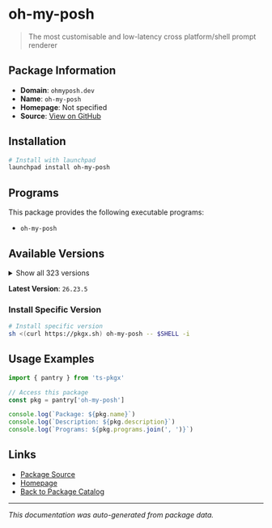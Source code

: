 # oh-my-posh

> The most customisable and low-latency cross platform/shell prompt renderer

## Package Information

- **Domain**: `ohmyposh.dev`
- **Name**: `oh-my-posh`
- **Homepage**: Not specified
- **Source**: [View on GitHub](https://github.com/pkgxdev/pantry/tree/main/projects/ohmyposh.dev/package.yml)

## Installation

```bash
# Install with launchpad
launchpad install oh-my-posh
```

## Programs

This package provides the following executable programs:

- `oh-my-posh`

## Available Versions

<details>
<summary>Show all 323 versions</summary>

- `26.23.5`, `26.23.4`, `26.23.3`, `26.23.2`, `26.23.1`
- `26.23.0`, `26.22.3`, `26.22.2`, `26.22.1`, `26.22.0`
- `26.21.0`, `26.20.1`, `26.20.0`, `26.19.2`, `26.19.1`
- `26.19.0`, `26.18.0`, `26.17.3`, `26.17.2`, `26.17.1`
- `26.17.0`, `26.16.1`, `26.16.0`, `26.15.0`, `26.14.3`
- `26.14.2`, `26.14.1`, `26.13.0`, `26.12.0`, `26.11.0`
- `26.10.1`, `26.10.0`, `26.9.0`, `26.8.0`, `26.7.0`
- `26.6.1`, `26.6.0`, `26.5.0`, `26.4.2`, `26.4.1`
- `26.4.0`, `26.3.0`, `26.2.2`, `26.2.1`, `26.2.0`
- `26.1.0`, `26.0.5`, `26.0.4`, `26.0.3`, `26.0.2`
- `26.0.1`, `26.0.0`, `25.23.3`, `25.23.2`, `25.23.1`
- `25.23.0`, `25.22.0`, `25.21.1`, `25.21.0`, `25.20.1`
- `25.20.0`, `25.19.0`, `25.18.0`, `25.17.0`, `25.16.1`
- `25.16.0`, `25.15.0`, `25.14.0`, `25.13.0`, `25.12.0`
- `25.11.2`, `25.11.1`, `25.11.0`, `25.10.2`, `25.10.1`
- `25.10.0`, `25.9.0`, `25.8.0`, `25.7.1`, `25.7.0`
- `25.6.1`, `25.6.0`, `25.5.1`, `25.5.0`, `25.4.3`
- `25.4.2`, `25.4.1`, `25.4.0`, `25.3.0`, `25.2.1`
- `25.2.0`, `25.1.1`, `25.1.0`, `25.0.0`, `24.19.0`
- `24.18.1`, `24.18.0`, `24.17.1`, `24.17.0`, `24.16.1`
- `24.16.0`, `24.15.1`, `24.15.0`, `24.14.0`, `24.13.1`
- `24.13.0`, `24.12.0`, `24.11.4`, `24.11.3`, `24.11.2`
- `24.11.1`, `24.11.0`, `24.10.1`, `24.10.0`, `24.9.1`
- `24.9.0`, `24.8.0`, `24.7.1`, `24.7.0`, `24.6.5`
- `24.6.4`, `24.6.3`, `24.6.2`, `24.6.1`, `24.6.0`
- `24.5.2`, `24.5.1`, `24.5.0`, `24.4.1`, `24.4.0`
- `24.3.0`, `24.2.2`, `24.2.1`, `24.2.0`, `24.1.0`
- `24.0.11`, `24.0.10`, `24.0.9`, `24.0.8`, `24.0.7`
- `24.0.6`, `24.0.5`, `24.0.4`, `24.0.3`, `24.0.2`
- `24.0.1`, `24.0.0`, `23.20.3`, `23.20.2`, `23.20.1`
- `23.20.0`, `23.19.0`, `23.18.0`, `23.17.0`, `23.16.0`
- `23.15.3`, `23.15.2`, `23.15.1`, `23.15.0`, `23.14.2`
- `23.14.1`, `23.14.0`, `23.13.4`, `23.13.3`, `23.13.2`
- `23.13.1`, `23.13.0`, `23.12.0`, `23.11.1`, `23.11.0`
- `23.10.1`, `23.10.0`, `23.9.1`, `23.9.0`, `23.8.0`
- `23.7.2`, `23.7.1`, `23.7.0`, `23.6.8`, `23.6.7`
- `23.6.6`, `23.6.5`, `23.6.4`, `23.6.3`, `23.6.2`
- `23.6.1`, `23.6.0`, `23.5.0`, `23.4.1`, `23.4.0`
- `23.3.3`, `23.3.2`, `23.3.1`, `23.3.0`, `23.2.1`
- `23.2.0`, `23.1.0`, `23.0.2`, `23.0.1`, `23.0.0`
- `22.3.0`, `22.2.0`, `22.1.0`, `22.0.3`, `22.0.2`
- `22.0.1`, `22.0.0`, `21.28.0`, `21.27.0`, `21.26.4`
- `21.26.3`, `21.26.2`, `21.26.1`, `21.26.0`, `21.25.0`
- `21.24.0`, `21.23.6`, `21.23.5`, `21.23.4`, `21.23.3`
- `21.23.2`, `21.23.1`, `21.23.0`, `21.22.0`, `21.21.3`
- `21.21.2`, `21.21.1`, `21.21.0`, `21.20.2`, `21.20.1`
- `21.20.0`, `21.19.0`, `21.18.2`, `21.18.1`, `21.18.0`
- `21.17.2`, `21.17.1`, `21.17.0`, `21.16.2`, `21.16.1`
- `21.16.0`, `21.15.1`, `21.15.0`, `21.14.0`, `21.13.1`
- `21.13.0`, `21.12.1`, `21.12.0`, `21.11.0`, `21.10.3`
- `21.10.2`, `21.10.1`, `21.10.0`, `21.9.1`, `21.9.0`
- `21.8.0`, `21.7.0`, `21.6.0`, `21.5.0`, `21.4.0`
- `21.3.0`, `21.2.2`, `21.2.1`, `21.2.0`, `21.1.0`
- `21.0.1`, `21.0.0`, `20.2.3`, `20.2.2`, `20.2.1`
- `20.2.0`, `20.1.0`, `20.0.2`, `20.0.1`, `20.0.0`
- `19.32.0`, `19.31.0`, `19.30.0`, `19.29.1`, `19.29.0`
- `19.28.0`, `19.27.0`, `19.26.1`, `19.26.0`, `19.25.0`
- `19.24.3`, `19.24.2`, `19.24.1`, `19.24.0`, `19.23.1`
- `19.23.0`, `19.22.0`, `19.21.1`, `19.21.0`, `19.20.0`
- `19.19.0`, `19.18.1`, `19.18.0`, `19.17.2`, `19.17.1`
- `19.17.0`, `19.16.2`, `19.16.1`, `19.16.0`, `19.15.1`
- `19.15.0`, `19.14.0`, `19.13.0`, `19.12.0`, `19.11.7`
- `19.11.6`, `19.11.5`, `19.11.4`, `19.11.3`, `19.11.2`
- `19.11.1`, `19.11.0`, `19.10.0`, `19.9.0`, `19.8.3`
- `19.8.2`, `19.8.1`, `19.8.0`

</details>

**Latest Version**: `26.23.5`

### Install Specific Version

```bash
# Install specific version
sh <(curl https://pkgx.sh) oh-my-posh -- $SHELL -i
```

## Usage Examples

```typescript
import { pantry } from 'ts-pkgx'

// Access this package
const pkg = pantry['oh-my-posh']

console.log(`Package: ${pkg.name}`)
console.log(`Description: ${pkg.description}`)
console.log(`Programs: ${pkg.programs.join(', ')}`)
```

## Links

- [Package Source](https://github.com/pkgxdev/pantry/tree/main/projects/ohmyposh.dev/package.yml)
- [Homepage](#)
- [Back to Package Catalog](../../package-catalog.md)

---

*This documentation was auto-generated from package data.*
